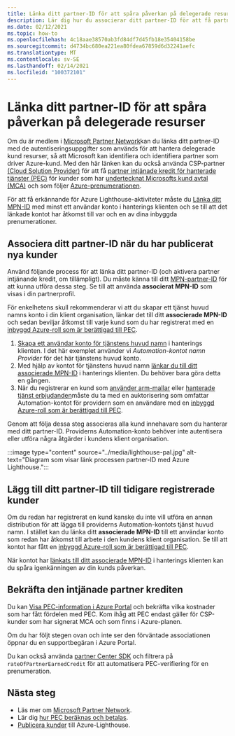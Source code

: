 ```yaml
---
title: Länka ditt partner-ID för att spåra påverkan på delegerade resurser
description: Lär dig hur du associerar ditt partner-ID för att få partner intjänad kredit (PEC) för kund resurser som du hanterar via Azure Lighthouse.
ms.date: 02/12/2021
ms.topic: how-to
ms.openlocfilehash: 4c18aae38570ab3fd84df7d45fb18e35404158be
ms.sourcegitcommit: d4734bc680ea221ea80fdea67859d6d32241aefc
ms.translationtype: MT
ms.contentlocale: sv-SE
ms.lasthandoff: 02/14/2021
ms.locfileid: "100372101"
---
```

# <a name="link-your-partner-id-to-track-your-impact-on-delegated-resources"></a>Länka ditt partner-ID för att spåra påverkan på delegerade resurser 

Om du är medlem i [Microsoft Partner Network](https://partner.microsoft.com/)kan du länka ditt partner-ID med de autentiseringsuppgifter som används för att hantera delegerade kund resurser, så att Microsoft kan identifiera och identifiera partner som driver Azure-kund. Med den här länken kan du också använda CSP-partner [(Cloud Solution Provider)](/partner-center/csp-overview) för att få [partner intjänade kredit för hanterade tjänster (PEC)](/partner-center/partner-earned-credit) för kunder som har [undertecknat Microsofts kund avtal (MCA)](/partner-center/confirm-customer-agreement) och som följer [Azure-prenumerationen](/partner-center/azure-plan-get-started).

För att få erkännande för Azure Lighthouse-aktiviteter måste du [Länka ditt MPN-ID](../../cost-management-billing/manage/link-partner-id.md) med minst ett användar konto i hanterings klienten och se till att det länkade kontot har åtkomst till var och en av dina inbyggda prenumerationer.

## <a name="associate-your-partner-id-when-you-onboard-new-customers"></a>Associera ditt partner-ID när du har publicerat nya kunder

Använd följande process för att länka ditt partner-ID (och aktivera partner intjänande kredit, om tillämpligt). Du måste känna till ditt [MPN-partner-ID](/partner-center/partner-center-account-setup#locate-your-mpn-id) för att kunna utföra dessa steg. Se till att använda **associerat MPN-ID** som visas i din partnerprofil.

För enkelhetens skull rekommenderar vi att du skapar ett tjänst huvud namns konto i din klient organisation, länkar det till ditt **associerade MPN-ID** och sedan beviljar åtkomst till varje kund som du har registrerat med en [inbyggd Azure-roll som är berättigad till PEC](/partner-center/azure-roles-perms-pec).

1. [Skapa ett användar konto för tjänstens huvud namn](../../active-directory/develop/howto-authenticate-service-principal-powershell.md) i hanterings klienten. I det här exemplet använder vi *Automation-kontot namn Provider* för det här tjänstens huvud konto.
1. Med hjälp av kontot för tjänstens huvud namn [länkar du till ditt associerade MPN-ID](../../cost-management-billing/manage/link-partner-id.md#link-to-a-partner-id) i hanterings klienten. Du behöver bara göra detta en gången.
1. När du registrerar en kund som [använder arm-mallar](onboard-customer.md) eller [hanterade tjänst erbjudanden](publish-managed-services-offers.md)måste du ta med en auktorisering som omfattar Automation-kontot för providern som en användare med en [inbyggd Azure-roll som är berättigad till PEC](/partner-center/azure-roles-perms-pec).

Genom att följa dessa steg associeras alla kund innehavare som du hanterar med ditt partner-ID. Providerns Automation-konto behöver inte autentisera eller utföra några åtgärder i kundens klient organisation.

:::image type="content" source="../media/lighthouse-pal.jpg" alt-text="Diagram som visar länk processen partner-ID med Azure Lighthouse.":::

## <a name="add-your-partner-id-to-previously-onboarded-customers"></a>Lägg till ditt partner-ID till tidigare registrerade kunder

Om du redan har registrerat en kund kanske du inte vill utföra en annan distribution för att lägga till providerns Automation-kontots tjänst huvud namn. I stället kan du länka ditt **associerade MPN-ID** till ett användar konto som redan har åtkomst till arbete i den kundens klient organisation. Se till att kontot har fått en [inbyggd Azure-roll som är berättigad till PEC](/partner-center/azure-roles-perms-pec).

När kontot har [länkats till ditt associerade MPN-ID](../../cost-management-billing/manage/link-partner-id.md#link-to-a-partner-id) i hanterings klienten kan du spåra igenkänningen av din kunds påverkan.

## <a name="confirm-partner-earned-credit"></a>Bekräfta den intjänade partner krediten

Du kan [Visa PEC-information i Azure Portal](/partner-center/partner-earned-credit-explanation#azure-cost-management) och bekräfta vilka kostnader som har fått fördelen med PEC. Kom ihåg att PEC endast gäller för CSP-kunder som har signerat MCA och som finns i Azure-planen.

Om du har följt stegen ovan och inte ser den förväntade associationen öppnar du en supportbegäran i Azure Portal.

Du kan också använda [partner Center SDK](/partner-center/develop/get-invoice-unbilled-consumption-lineitems) och filtrera på `rateOfPartnerEarnedCredit` för att automatisera PEC-verifiering för en prenumeration.

## <a name="next-steps"></a>Nästa steg

- Läs mer om [Microsoft Partner Network](/partner-center/mpn-overview).
- Lär dig [hur PEC beräknas och betalas](/partner-center/partner-earned-credit-explanation).
- [Publicera kunder](onboard-customer.md) till Azure-Lighthouse.